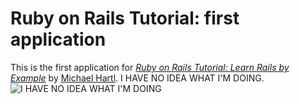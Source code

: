 # Ruby on Rails Tutorial: first application

This is the first application for
[*Ruby on Rails Tutorial: Learn Rails by Example*](http://railstutorial.org/)
by [Michael Hartl](http://michaelhartl.com/). I HAVE NO IDEA WHAT I'M DOING. ![I HAVE NO IDEA WHAT I'M DOING](http://cdn.memegenerator.net/instances/400x/22457623.jpg "I HAVE NO IDEA WHAT I'M DOING")